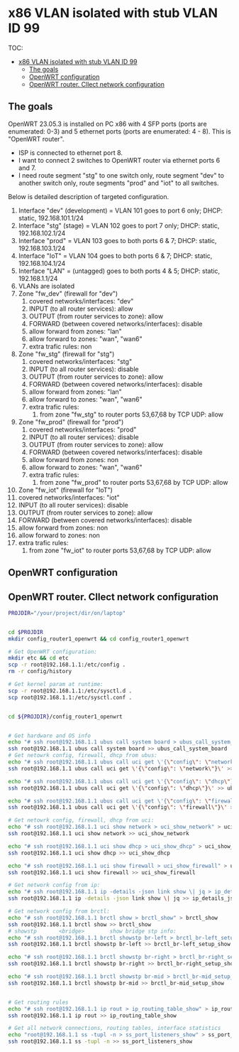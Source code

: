 # x86 VLAN isolated with stub VLAN ID 99

TOC:
- [x86 VLAN isolated with stub VLAN ID 99](#x86-vlan-isolated-with-stub-vlan-id-99)
  - [The goals](#the-goals)
  - [OpenWRT configuration](#openwrt-configuration)
  - [OpenWRT router. Cllect network configuration](#openwrt-router-cllect-network-configuration)


## The goals

OpenWRT 23.05.3 is installed on PC x86 with 4 SFP ports (ports are enumerated: 0-3) and 5 ethernet ports (ports are enumerated: 4 - 8). This is "OpenWRT router".

- ISP is connected to ethernet port 8.
- I want to connect 2 switches to OpenWRT router via ethernet ports 6 and 7.
- I need route segment "stg" to one switch only, route segment "dev" to another switch only, route segments "prod" and "iot" to all switches.

Below is detailed description of targeted configuration.

1. Interface "dev" (development) = VLAN 101 goes to port 6 only; DHCP: static, 192.168.101.1/24
2. Interface "stg" (stage) = VLAN 102 goes to port 7 only; DHCP: static, 192.168.102.1/24
3. Interface "prod" = VLAN 103 goes to both ports 6 & 7; DHCP: static, 192.168.103.1/24
4. Interface "IoT" = VLAN 104 goes to both ports 6 & 7; DHCP: static, 192.168.104.1/24
5. Interface "LAN" = (untagged) goes to both ports 4 & 5; DHCP: static, 192.168.1.1/24
6. VLANs are isolated
7. Zone "fw_dev" (firewall for "dev")
   1. covered networks/interfaces: "dev"
   2. INPUT (to all router services): allow
   3. OUTPUT (from router services to zone): allow
   4. FORWARD (between covered networks/interfaces): disable
   5. allow forward from zones: "lan"
   6. allow forward to zones: "wan", "wan6"
   7. extra trafic rules: non
8. Zone "fw_stg" (firewall for "stg")
   1. covered networks/interfaces: "stg"
   2. INPUT (to all router services): disable
   3. OUTPUT (from router services to zone): allow
   4. FORWARD (between covered networks/interfaces): disable
   5. allow forward from zones: "lan"
   6. allow forward to zones: "wan", "wan6"
   7. extra trafic rules:
      1. from zone "fw_stg" to router ports 53,67,68 by TCP UDP: allow
9. Zone "fw_prod" (firewall for "prod")
   1. covered networks/interfaces: "prod"
   2. INPUT (to all router services): disable
   3. OUTPUT (from router services to zone): allow
   4. FORWARD (between covered networks/interfaces): disable
   5. allow forward from zones: non
   6. allow forward to zones: "wan", "wan6"
   7. extra trafic rules:
      1. from zone "fw_prod" to router ports 53,67,68 by TCP UDP: allow
10. Zone "fw_iot" (firewall for "IoT")
   1. covered networks/interfaces: "iot"
   2. INPUT (to all router services): disable
   3. OUTPUT (from router services to zone): allow
   4. FORWARD (between covered networks/interfaces): disable
   5. allow forward from zones: non
   6. allow forward to zones: non
   7. extra trafic rules:
      1. from zone "fw_iot" to router ports 53,67,68 by TCP UDP: allow


## OpenWRT configuration


## OpenWRT router. Cllect network configuration

```bash
PROJDIR="/your/project/dir/on/laptop"


cd $PROJDIR
mkdir config_router1_openwrt && cd config_router1_openwrt

# Get OpenWRT configuration:
mkdir etc && cd etc
scp -r root@192.168.1.1:/etc/config . 
rm -r config/history

# Get kernel param at runtime:
scp -r root@192.168.1.1:/etc/sysctl.d .
scp root@192.168.1.1:/etc/sysctl.conf .


cd ${PROJDIR}/config_router1_openwrt


# Get hardware and OS info
echo "# ssh root@192.168.1.1 ubus call system board > ubus_call_system_board" > ubus_call_system_board
ssh root@192.168.1.1 ubus call system board >> ubus_call_system_board
# Get netowrk config, firewall, dhcp from ubus:
echo "# ssh root@192.168.1.1 ubus call uci get \'{\"config\": \"network\"}\'> ubus_call_uci_get_config_network" > ubus_call_uci_get_config_network
ssh root@192.168.1.1 ubus call uci get \'{\"config\": \"network\"}\' >> ubus_call_uci_get_config_network

echo "# ssh root@192.168.1.1 ubus call uci get \'{\"config\": \"dhcp\"}\'> ubus_call_uci_get_config_dhcp" > ubus_call_uci_get_config_dhcp
ssh root@192.168.1.1 ubus call uci get \'{\"config\": \"dhcp\"}\' >> ubus_call_uci_get_config_dhcp

echo "# ssh root@192.168.1.1 ubus call uci get \'{\"config\": \"firewall\"}\' > ubus_call_uci_get_config_firewall" > ubus_call_uci_get_config_firewall
ssh root@192.168.1.1 ubus call uci get \'{\"config\": \"firewall\"}\' >> ubus_call_uci_get_config_firewall

# Get netowrk config, firewall, dhcp from uci:
echo "# ssh root@192.168.1.1 uci show network > uci_show_network" > uci_show_network
ssh root@192.168.1.1 uci show network >> uci_show_network

echo "# ssh root@192.168.1.1 uci show dhcp > uci_show_dhcp" > uci_show_dhcp
ssh root@192.168.1.1 uci show dhcp >> uci_show_dhcp

echo "# ssh root@192.168.1.1 uci show firewall > uci_show_firewall" > uci_show_firewall
ssh root@192.168.1.1 uci show firewall >> uci_show_firewall

# Get network config from ip:
echo "# ssh root@192.168.1.1 ip -details -json link show \| jq > ip_details_json_link_show" > ip_details_json_link_show
ssh root@192.168.1.1 ip -details -json link show \| jq >> ip_details_json_link_show

# Get network config from brctl:
echo "# ssh root@192.168.1.1 brctl show > brctl_show" > brctl_show
ssh root@192.168.1.1 brctl show >> brctl_show
# showstp   	<bridge>		show bridge stp info:
echo "# ssh root@192.168.1.1 brctl showstp br-left > brctl_br-left_setup_show" > brctl_br-left_setup_show
ssh root@192.168.1.1 brctl showstp br-left >> brctl_br-left_setup_show

echo "# ssh root@192.168.1.1 brctl showstp br-right > brctl_br-right_setup_show" > brctl_br-right_setup_show
ssh root@192.168.1.1 brctl showstp br-right >> brctl_br-right_setup_show

echo "# ssh root@192.168.1.1 brctl showstp br-mid > brctl_br-mid_setup_show" > brctl_br-mid_setup_show
ssh root@192.168.1.1 brctl showstp br-mid >> brctl_br-mid_setup_show


# Get routing rules
echo "# ssh root@192.168.1.1 ip rout > ip_routing_table_show" > ip_routing_table_show
ssh root@192.168.1.1 ip rout >> ip_routing_table_show

# Get all network connections, routing tables, interface statistics
echo "root@192.168.1.1 ss -tupl -n > ss_port_listeners_show" > ss_port_listeners_show
ssh root@192.168.1.1 ss -tupl -n >> ss_port_listeners_show

```

